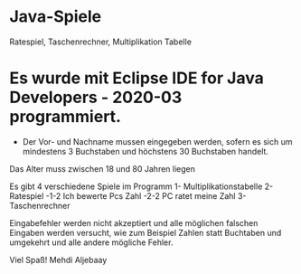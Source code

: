 # Java-Spiele
Ratespiel, Taschenrechner, Multiplikation Tabelle


Es wurde mit Eclipse IDE for Java Developers - 2020-03 programmiert.
====================================================================

- Der Vor- und Nachname mussen eingegeben werden, sofern es sich um mindestens 3 Buchstaben und höchstens 30 Buchstaben handelt.

Das Alter muss zwischen 18 und 80 Jahren liegen

Es gibt 4 verschiedene Spiele im Programm
1- Multiplikationstabelle
2- Ratespiel
	-1-2 Ich bewerte Pcs Zahl
	-2-2 PC ratet meine Zahl
3- Taschenrechner

Eingabefehler werden nicht akzeptiert und alle möglichen falschen Eingaben werden versucht, wie zum Beispiel Zahlen statt Buchtaben und umgekehrt und alle andere mögliche Fehler.

Viel Spaß!
Mehdi Aljebaay
